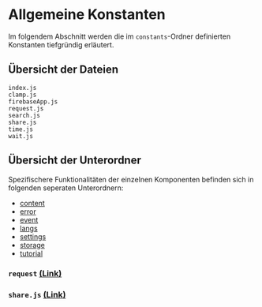 # Allgemeine Konstanten

Im folgendem Abschnitt werden die im `constants`-Ordner definierten Konstanten tiefgründig erläutert.

## Übersicht der Dateien

```
index.js
clamp.js
firebaseApp.js
request.js
search.js
share.js
time.js
wait.js
```

## Übersicht der Unterordner

Spezifischere Funktionalitäten der einzelnen Komponenten befinden sich in folgenden seperaten Unterordnern:

-   [content](./content/CONSTANTS_CONTENT.md)
-   [error]()
-   [event]()
-   [langs]()
-   [settings]()
-   [storage]()
-   [tutorial]()

### `request` [(Link)](./request.js)

### `share.js` [(Link)](./share.js)
